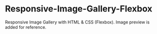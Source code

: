 # Responsive-Image-Gallery-Flexbox

Responsive Image Gallery with HTML & CSS (Flexbox). Image preview is added for reference.

